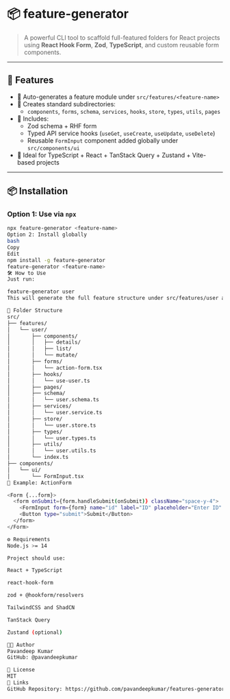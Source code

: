 # 📦 feature-generator

> A powerful CLI tool to scaffold full-featured folders for React projects using **React Hook Form**, **Zod**, **TypeScript**, and custom reusable form components.

---

## 🚀 Features

- 🔧 Auto-generates a feature module under `src/features/<feature-name>`
- 📂 Creates standard subdirectories:
  - `components`, `forms`, `schema`, `services`, `hooks`, `store`, `types`, `utils`, `pages`
- 🧠 Includes:
  - Zod schema + RHF form
  - Typed API service hooks (`useGet`, `useCreate`, `useUpdate`, `useDelete`)
  - Reusable `FormInput` component added globally under `src/components/ui`
- 🧰 Ideal for TypeScript + React + TanStack Query + Zustand + Vite-based projects

---

## 📦 Installation

### Option 1: Use via `npx`

```bash
npx feature-generator <feature-name>
Option 2: Install globally
bash
Copy
Edit
npm install -g feature-generator
feature-generator <feature-name>
🛠️ How to Use
Just run:

feature-generator user
This will generate the full feature structure under src/features/user and reusable components inside src/components/ui.

📁 Folder Structure
src/
├── features/
│   └── user/
│       ├── components/
│       │   ├── details/
│       │   ├── list/
│       │   └── mutate/
│       ├── forms/
│       │   └── action-form.tsx
│       ├── hooks/
│       │   └── use-user.ts
│       ├── pages/
│       ├── schema/
│       │   └── user.schema.ts
│       ├── services/
│       │   └── user.service.ts
│       ├── store/
│       │   └── user.store.ts
│       ├── types/
│       │   └── user.types.ts
│       ├── utils/
│       │   └── user.utils.ts
│       └── index.ts
├── components/
│   └── ui/
│       └── FormInput.tsx
🧩 Example: ActionForm

<Form {...form}>
  <form onSubmit={form.handleSubmit(onSubmit)} className="space-y-4">
    <FormInput form={form} name="id" label="ID" placeholder="Enter ID" />
    <Button type="submit">Submit</Button>
  </form>
</Form>

⚙️ Requirements
Node.js >= 14

Project should use:

React + TypeScript

react-hook-form

zod + @hookform/resolvers

TailwindCSS and ShadCN

TanStack Query

Zustand (optional)

🧑‍💻 Author
Pavandeep Kumar
GitHub: @pavandeepkumar

📄 License
MIT
🔗 Links
GitHub Repository: https://github.com/pavandeepkumar/features-generator